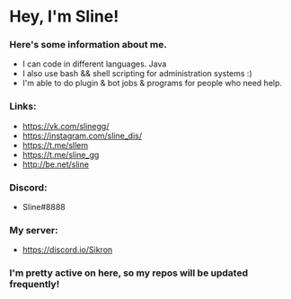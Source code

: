 # Hey, I'm Sline!

### Here's some information about me.

  - I can code in different languages. Java
  - I also use bash && shell scripting for administration systems :)
  - I'm able to do plugin & bot jobs & programs for people who need help.

### Links:
  - https://vk.com/slinegg/
  - https://instagram.com/sline_dis/
  - https://t.me/sllem
  - https://t.me/sline_gg
  - http://be.net/sline

### Discord:
  - Sline#8888
### My server: 
  - https://discord.io/Sikron

### I'm pretty active on here, so my repos will be updated frequently!
